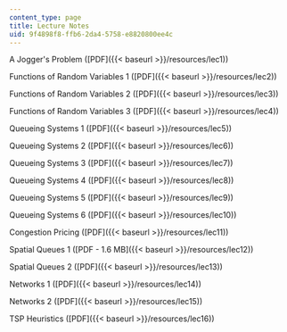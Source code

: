 ```yaml
---
content_type: page
title: Lecture Notes
uid: 9f4898f8-ffb6-2da4-5758-e8820800ee4c
---
```


A Jogger's Problem ([PDF]({{< baseurl >}}/resources/lec1))

Functions of Random Variables 1 ([PDF]({{< baseurl >}}/resources/lec2))

Functions of Random Variables 2 ([PDF]({{< baseurl >}}/resources/lec3))

Functions of Random Variables 3 ([PDF]({{< baseurl >}}/resources/lec4))

Queueing Systems 1 ([PDF]({{< baseurl >}}/resources/lec5))

Queueing Systems 2 ([PDF]({{< baseurl >}}/resources/lec6))

Queueing Systems 3 ([PDF]({{< baseurl >}}/resources/lec7))

Queueing Systems 4 ([PDF]({{< baseurl >}}/resources/lec8))

Queueing Systems 5 ([PDF]({{< baseurl >}}/resources/lec9))

Queueing Systems 6 ([PDF]({{< baseurl >}}/resources/lec10))

Congestion Pricing ([PDF]({{< baseurl >}}/resources/lec11))

Spatial Queues 1 ([PDF - 1.6 MB]({{< baseurl >}}/resources/lec12))

Spatial Queues 2 ([PDF]({{< baseurl >}}/resources/lec13))

Networks 1 ([PDF]({{< baseurl >}}/resources/lec14))

Networks 2 ([PDF]({{< baseurl >}}/resources/lec15))

TSP Heuristics ([PDF]({{< baseurl >}}/resources/lec16))